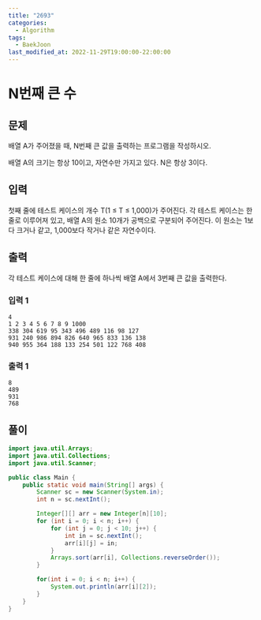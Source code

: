 ```yaml
---
title: "2693"
categories:
  - Algorithm
tags:
  - BaekJoon
last_modified_at: 2022-11-29T19:00:00-22:00:00
---
```


# N번째 큰 수
 
## 문제

배열 A가 주어졌을 때, N번째 큰 값을 출력하는 프로그램을 작성하시오.

배열 A의 크기는 항상 10이고, 자연수만 가지고 있다. N은 항상 3이다.

## 입력

첫째 줄에 테스트 케이스의 개수 T(1 ≤ T ≤ 1,000)가 주어진다. 각 테스트 케이스는 한 줄로 이루어져 있고, 배열 A의 원소 10개가 공백으로 구분되어 주어진다. 이 원소는 1보다 크거나 같고, 1,000보다 작거나 같은 자연수이다.

## 출력
각 테스트 케이스에 대해 한 줄에 하나씩 배열 A에서 3번째 큰 값을 출력한다.

### 입력 1
``` 
4
1 2 3 4 5 6 7 8 9 1000
338 304 619 95 343 496 489 116 98 127
931 240 986 894 826 640 965 833 136 138
940 955 364 188 133 254 501 122 768 408
```

### 출력 1 
```
8
489
931
768
```

## 풀이

```java
import java.util.Arrays;
import java.util.Collections;
import java.util.Scanner;

public class Main {
    public static void main(String[] args) {
        Scanner sc = new Scanner(System.in);
        int n = sc.nextInt();

        Integer[][] arr = new Integer[n][10];
        for (int i = 0; i < n; i++) {
            for (int j = 0; j < 10; j++) {
                int in = sc.nextInt();
                arr[i][j] = in;
            }
            Arrays.sort(arr[i], Collections.reverseOrder());
        }

        for(int i = 0; i < n; i++) {
            System.out.println(arr[i][2]);
        }
    }
}
```